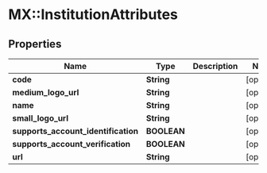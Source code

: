 # MX::InstitutionAttributes

## Properties
Name | Type | Description | Notes
------------ | ------------- | ------------- | -------------
**code** | **String** |  | [optional] 
**medium_logo_url** | **String** |  | [optional] 
**name** | **String** |  | [optional] 
**small_logo_url** | **String** |  | [optional] 
**supports_account_identification** | **BOOLEAN** |  | [optional] 
**supports_account_verification** | **BOOLEAN** |  | [optional] 
**url** | **String** |  | [optional] 


